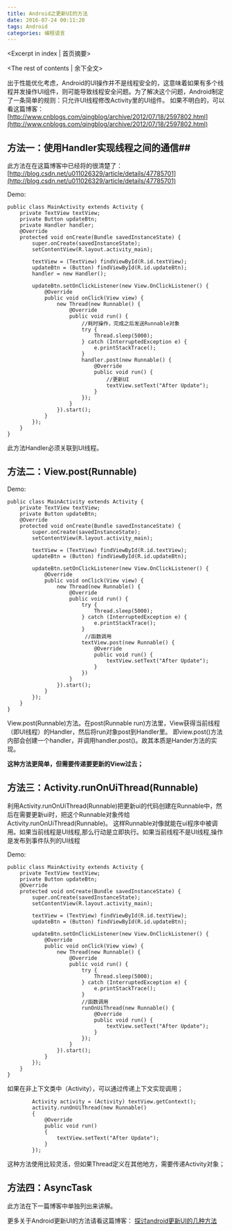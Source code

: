 ```yaml
---
title: Android之更新UI的方法
date: 2016-07-24 00:11:20
tags: Android
categories: 编程语言
---
```

<Excerpt in index | 首页摘要> 
<!-- more -->
<The rest of contents | 余下全文>

出于性能优化考虑，Android的UI操作并不是线程安全的，这意味着如果有多个线程并发操作UI组件，则可能导致线程安全问题。为了解决这个问题，Android制定了一条简单的规则：只允许UI线程修改Activity里的UI组件。
如果不明白的，可以看这篇博客：
[http://www.cnblogs.com/qingblog/archive/2012/07/18/2597802.html](http://www.cnblogs.com/qingblog/archive/2012/07/18/2597802.html)
## 方法一：使用Handler实现线程之间的通信##
此方法在在这篇博客中已经将的很清楚了：
[http://blog.csdn.net/u011026329/article/details/47785701](http://blog.csdn.net/u011026329/article/details/47785701)

Demo:

```
public class MainActivity extends Activity {
    private TextView textView;
    private Button updateBtn;
    private Handler handler;
    @Override
    protected void onCreate(Bundle savedInstanceState) {
        super.onCreate(savedInstanceState);
        setContentView(R.layout.activity_main);

        textView = (TextView) findViewById(R.id.textView);
        updateBtn = (Button) findViewById(R.id.updateBtn);
        handler = new Handler();

        updateBtn.setOnClickListener(new View.OnClickListener() {
            @Override
            public void onClick(View view) {
                new Thread(new Runnable() {
                    @Override
                    public void run() {
	                    //耗时操作，完成之后发送Runnable对象
                        try {
                            Thread.sleep(5000);
                        } catch (InterruptedException e) {
                            e.printStackTrace();
                        }
                        handler.post(new Runnable() {
                            @Override
                            public void run() {
	                            //更新UI
                                textView.setText("After Update");     
                            }
                        });
                    }
                }).start();
            }
        });
    }
}

```
此方法Handler必须关联到UI线程。

## 方法二：View.post(Runnable) ##

Demo:

```
public class MainActivity extends Activity {
    private TextView textView;
    private Button updateBtn;
    @Override
    protected void onCreate(Bundle savedInstanceState) {
        super.onCreate(savedInstanceState);
        setContentView(R.layout.activity_main);

        textView = (TextView) findViewById(R.id.textView);
        updateBtn = (Button) findViewById(R.id.updateBtn);

        updateBtn.setOnClickListener(new View.OnClickListener() {
            @Override
            public void onClick(View view) {
                new Thread(new Runnable() {
                    @Override
                    public void run() {
                        try {
                            Thread.sleep(5000);
                        } catch (InterruptedException e) {
                            e.printStackTrace();
                        }
	                     //函数调用
                        textView.post(new Runnable() {
                            @Override
                            public void run() {
                                textView.setText("After Update");
                            }
                        })
                    }
                }).start();
            }
        });
    }
}

```
View.post(Runnable)方法。在post(Runnable run)方法里，View获得当前线程（即UI线程）的Handler，然后将run对象post到Handler里。
即view.post()方法内部会创建一个handler，并调用handler.post()。故其本质是Hander方法的实现。

**这种方法更简单，但需要传递要更新的View过去；**

## 方法三：Activity.runOnUiThread(Runnable) ##
利用Activity.runOnUiThread(Runnable)把更新ui的代码创建在Runnable中，然后在需要更新ui时，把这个Runnable对象传给Activity.runOnUiThread(Runnable)。 这样Runnable对像就能在ui程序中被调用。如果当前线程是UI线程,那么行动是立即执行。如果当前线程不是UI线程,操作是发布到事件队列的UI线程

Demo:

```
public class MainActivity extends Activity {
    private TextView textView;
    private Button updateBtn;
    @Override
    protected void onCreate(Bundle savedInstanceState) {
        super.onCreate(savedInstanceState);
        setContentView(R.layout.activity_main);

        textView = (TextView) findViewById(R.id.textView);
        updateBtn = (Button) findViewById(R.id.updateBtn);

        updateBtn.setOnClickListener(new View.OnClickListener() {
            @Override
            public void onClick(View view) {
                new Thread(new Runnable() {
                    @Override
                    public void run() {
                        try {
                            Thread.sleep(5000);
                        } catch (InterruptedException e) {
                            e.printStackTrace();
                        }
                        //函数调用
                        runOnUiThread(new Runnable() {
                            @Override
                            public void run() {
                                textView.setText("After Update");
                            }
                        });
                    }
                }).start();
            }
        });
    }
}

```
如果在非上下文类中（Activity），可以通过传递上下文实现调用；

```
		Activity activity = (Activity) textView.getContext();
        activity.runOnUiThread(new Runnable() 
        {
            @Override
            public void run() 
            {
                textView.setText("After Update");
            }
        });
```

这种方法使用比较灵活，但如果Thread定义在其他地方，需要传递Activity对象；

## 方法四：AsyncTask ##
此方法在下一篇博客中单独列出来讲解。


更多关于Android更新UI的方法请看这篇博客：
[探讨android更新UI的几种方法](http://www.cnblogs.com/wenjiang/p/3180324.html#undefined)
